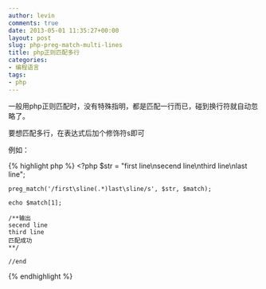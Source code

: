 ```yaml
---
author: levin
comments: true
date: 2013-05-01 11:35:27+00:00
layout: post
slug: php-preg-match-multi-lines
title: php正则匹配多行
categories:
- 编程语言
tags:
- php
---
```


一般用php正则匹配时，没有特殊指明，都是匹配一行而已，碰到换行符就自动忽略了。

要想匹配多行，在表达式后加个修饰符s即可<!-- more -->

例如：

{% highlight php %}
    <?php
    $str = "first line\nsecend line\nthird line\nlast line";
    
    preg_match('/first\sline(.*)last\sline/s', $str, $match);
    
    echo $match[1];
    
    /**输出
    secend line
    third line
    匹配成功
    **/
    
    //end
{% endhighlight %}
